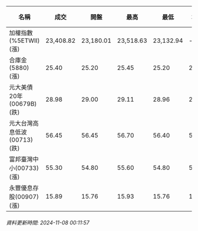 | 名稱 | 成交 | 開盤 | 最高 | 最低 | 均價 | 成交金額(億) | 昨收 | 漲跌幅 | 漲跌 | 總量 | 昨量 | 振幅 |
| -------- | -------- | -------- | -------- |-------- | -------- | -------- |-------- |-------- |-------- | -------- | -------- |-------- |
|加權指數(%5ETWII) (漲)|23,408.82|23,180.01|23,518.63|23,132.94|-|4,254.80|23,217.38|0.82%|191.44|8,662,042|0|1.66%|
|合庫金(5880) (漲)|25.40|25.20|25.45|25.20|25.35|1.17|25.30|0.40%|0.10|4,602|5,666|0.99%|
|元大美債20年(00679B) (跌)|28.98|29.00|29.11|28.96|29.03|23.88|29.01|0.10%|0.03|82,249|222,690|0.52%|
|元大台灣高息低波(00713) (跌)|56.45|56.45|56.70|56.40|56.53|8.11|56.50|0.09%|0.05|14,351|16,231|0.53%|
|富邦臺灣中小(00733) (漲)|55.30|54.80|55.60|54.80|55.34|0.736|54.70|1.10%|0.60|1,330|1,052|1.46%|
|永豐優息存股(00907) (漲)|15.89|15.76|15.93|15.76|15.89|0.420|15.76|0.82%|0.13|2,641|1,654|1.08%|
###### 資料更新時間: 2024-11-08 00:11:57